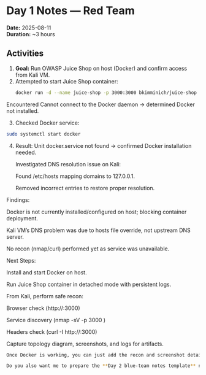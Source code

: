 # Day 1 Notes — Red Team

**Date:** 2025-08-11  
**Duration:** ~3 hours  

## Activities
1. **Goal:** Run OWASP Juice Shop on host (Docker) and confirm access from Kali VM.
2. Attempted to start Juice Shop container:
   ```bash
   docker run -d --name juice-shop -p 3000:3000 bkimminich/juice-shop
    ```

Encountered Cannot connect to the Docker daemon → determined Docker not installed.

3. Checked Docker service:

```bash
sudo systemctl start docker
```

4. Result: Unit docker.service not found → confirmed Docker installation needed.

   Investigated DNS resolution issue on Kali:

   Found /etc/hosts mapping domains to 127.0.0.1.

   Removed incorrect entries to restore proper resolution.

Findings:

Docker is not currently installed/configured on host; blocking container deployment.

Kali VM’s DNS problem was due to hosts file override, not upstream DNS server.

No recon (nmap/curl) performed yet as service was unavailable.

Next Steps:

Install and start Docker on host.

Run Juice Shop container in detached mode with persistent logs.

From Kali, perform safe recon:

Browser check (http://<host-ip>:3000)

Service discovery (nmap -sV -p 3000 <host-ip>)

Headers check (curl -I http://<host-ip>:3000)

Capture topology diagram, screenshots, and logs for artifacts.

```bash
Once Docker is working, you can just add the recon and screenshot details to this same file for completeness.  

Do you also want me to prepare the **Day 2 blue-team notes template** now so you can just fill it in tomorrow? That way your documentation stays consistent across days.
```


